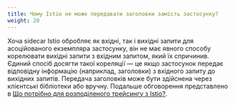 ```yaml
---
title: Чому Istio не може передавати заголовки замість застосунку?
weight: 20
---
```


Хоча sidecar Istio обробляє як вхідні, так і вихідні запити для асоційованого екземпляра застосунку, він не має явного способу корелювати вихідні запити з вхідним запитом, який їх спричинив. Єдиний спосіб досягти такої кореляції — це якщо застосунок передає відповідну інформацію (наприклад, заголовки) з вхідного запиту до вихідних запитів. Передача заголовків може бути здійснена через клієнтські бібліотеки або вручну. Подальше обговорення представлено в [Що потрібно для розподіленого трейсингу з Istio?](/about/faq/#how-to-support-tracing).
